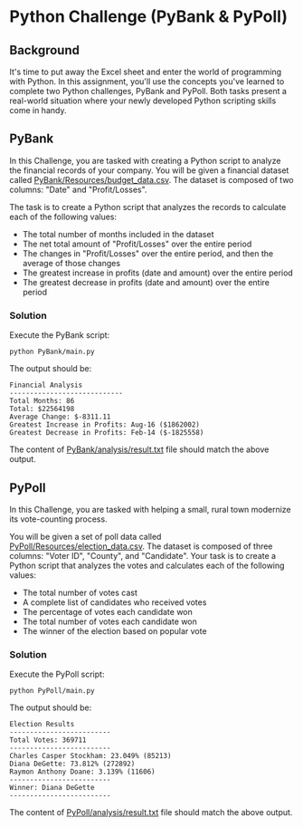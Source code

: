 # Python Challenge (PyBank & PyPoll)

## Background

It's time to put away the Excel sheet and enter the world of programming with Python. In this assignment, you'll use the concepts you've learned to complete two Python challenges, PyBank and PyPoll. Both tasks present a real-world situation where your newly developed Python scripting skills come in handy.

## PyBank 

In this Challenge, you are tasked with creating a Python script to analyze the financial records of your company. You will be given a financial dataset called [PyBank/Resources/budget_data.csv](PyBank/Resources/budget_data.csv). The dataset is composed of two columns: "Date" and "Profit/Losses".

The task is to create a Python script that analyzes the records to calculate each of the following values:

* The total number of months included in the dataset
* The net total amount of "Profit/Losses" over the entire period
* The changes in "Profit/Losses" over the entire period, and then the average of those changes
* The greatest increase in profits (date and amount) over the entire period
* The greatest decrease in profits (date and amount) over the entire period

### Solution

Execute the PyBank script:
```
python PyBank/main.py
```

The output should be:
```
Financial Analysis
----------------------------
Total Months: 86
Total: $22564198
Average Change: $-8311.11
Greatest Increase in Profits: Aug-16 ($1862002)
Greatest Decrease in Profits: Feb-14 ($-1825558)
```

The content of [PyBank/analysis/result.txt](PyBank/analysis/result.txt) file should match the above output.

## PyPoll 

In this Challenge, you are tasked with helping a small, rural town modernize its vote-counting process.

You will be given a set of poll data called [PyPoll/Resources/election_data.csv](PyPoll/Resources/election_data.csv). The dataset is composed of three columns: "Voter ID", "County", and "Candidate". Your task is to create a Python script that analyzes the votes and calculates each of the following values:

* The total number of votes cast
* A complete list of candidates who received votes
* The percentage of votes each candidate won
* The total number of votes each candidate won
* The winner of the election based on popular vote

### Solution

Execute the PyPoll script:
```
python PyPoll/main.py
```

The output should be:
```
Election Results
-------------------------
Total Votes: 369711
-------------------------
Charles Casper Stockham: 23.049% (85213)
Diana DeGette: 73.812% (272892)
Raymon Anthony Doane: 3.139% (11606)
-------------------------
Winner: Diana DeGette
-------------------------
```

The content of [PyPoll/analysis/result.txt](PyPoll/analysis/result.txt) file should match the above output.